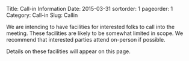 Title: Call-in Information
Date: 2015-03-31
sortorder: 1
pageorder: 1
Category: Call-in
Slug: Callin

We are intending to have facilities for interested folks to call into the meeting. These facilities are likely to be somewhat limited in scope. We recommend that interested parties attend on-person if possible.

Details on these facilities will appear on this page.
